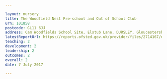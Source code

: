 ```yaml
---

layout: nursery
title: The Woodfield Nest Pre-school and Out of School Club
urn: 101858
postcode: GL11 6JJ
address: Cam Woodfields School Site, Elstub Lane, DURSLEY, Gloucestershire, GL11 6JJ
latestReportUrl: https://reports.ofsted.gov.uk/provider/files/2714167/urn/101858.pdf
teaching: 2
development: 2
leadership: 2
outcomes: 2
overall: 2
date: 7 July 2017

---
```

